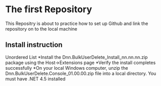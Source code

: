 # The first Repository
This Repositry is about to practice how to set up Github and link the repository on to the local machine
## Install instruction
Unordered List
*Install the Dnn.BulkUserDelete_Install_nn.nn.nn.zip package using the Host->Extensions page
*Verify the install completes successfully
*On your local Windows computer, unzip the Dnn.BulkUserDelete.Console_01.00.00.zip file into a local directory. You must have .NET 4.5 installed


